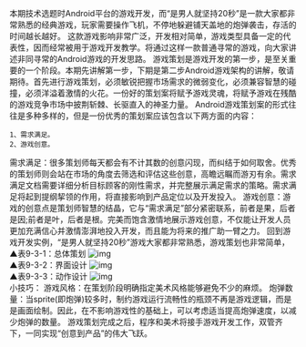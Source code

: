 本期技术选题时Android平台的游戏开发，而“是男人就坚持20秒”是一款大家都非常熟悉的经典游戏，玩家需要操作飞机，不停地躲避铺天盖地的炮弹袭击，存活的时间越长越好。
这款游戏影响非常广泛，开发相对简单，游戏类型具备一定的代表性，因而经常被用于游戏开发教学。将通过这样一款普通寻常的游戏，向大家讲述非同寻常的Android游戏的开发思路。
游戏策划是游戏开发的第一步，是至关重要的一个阶段。本期先讲解第一步，下期是第二步Android游戏架构的讲解，敬请期待。首先进行游戏策划，必须敏锐把握市场需求的微弱变化，必须兼容智慧的碰撞，必须洋溢着激情的火花。一份好的策划案将赋予游戏灵魂，将赋予游戏在残酷的游戏竞争市场中披荆斩棘、长驱直入的神圣力量。
Android游戏策划案的形式往往是多种多样的，但是一份优秀的策划案应该包含以下两方面的内容：
```  
1、需求满足。
2、游戏创意。
```
需求满足：很多策划师每天都会有不计其数的创意闪现，而纠结于如何取舍。优秀的策划师则会站在市场的角度去筛选和评估这些创意，高瞻远瞩而游刃有余。需求满足文档需要详细分析目标顾客的刚性需求，并完整展示满足需求的策略。需求满足将起到提纲挈领的作用，将直接影响到产品定位以及开发投入。
游戏创意：游戏的创意点是策划师智慧的结晶，它与“需求满足”部分紧密联系，前者是果，后者是因;前者是叶，后者是根。完美而饱含激情地展示游戏创意，不仅能让开发人员更加充满信心并激情澎湃地投入开发，而且能为将来的推广助一臂之力。
回到游戏开发实例，“是男人就坚持20秒”游戏大家都非常熟悉，游戏策划也非常简单，
▲表9-3-1：总体策划
![img](P)  
▲表9-3-2：界面设计
![img](P)  
▲表9-3-3：动作设计
![img](P)  
小技巧：
游戏风格：在策划阶段明确指定美术风格能够避免不少的麻烦。
炮弹数量：当sprite(即炮弹)较多时，制约游戏运行流畅性的瓶颈不再是游戏逻辑，而是是画面绘制。因此，在不影响游戏性的基础上，可以考虑适当提高炮弹速度，以减少炮弹的数量。
游戏策划完成之后，程序和美术将接手游戏开发工作，双管齐下，一同实现“创意到产品”的伟大飞跃。